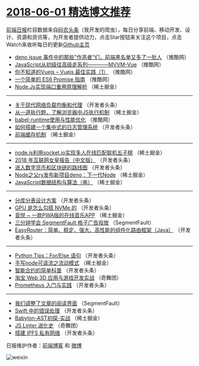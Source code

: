 # [2018-06-01 精选博文推荐](http://hao.caibaojian.com/date/2018/06/01)

[前端日报](http://caibaojian.com/c/news)栏目数据来自[码农头条](http://hao.caibaojian.com/)（我开发的爬虫），每日分享前端、移动开发、设计、资源和资讯等，为开发者提供动力，点击Star按钮来关注这个项目，点击Watch来收听每日的更新[Github主页](https://github.com/kujian/frontendDaily)
* [deno issue 事件中的那些&quot;作恶者&quot;们，前端黑名单又多了一批人](http://hao.caibaojian.com/76266.html) （推酷网）
* [JavaScript从初级往高级走系列————MVVM-Vue](http://hao.caibaojian.com/76271.html) （推酷网）
* [你不知道的Vuejs &#8211; Vuejs 最佳实践（1）](http://hao.caibaojian.com/76270.html) （推酷网）
* [一个简单的 ES6 Promise 指南](http://hao.caibaojian.com/76269.html) （推酷网）
* [Node.Js实现端口重用原理解析](http://hao.caibaojian.com/76205.html) （稀土掘金）

***
* [关于现代网络负载均衡和代理](http://hao.caibaojian.com/76232.html) （开发者头条）
* [从一道执行题，了解浏览器中JS执行机制](http://hao.caibaojian.com/76211.html) （稀土掘金）
* [babel-runtime使用与性能优化](http://hao.caibaojian.com/76268.html) （推酷网）
* [如何搭建一个集中式的日志管理系统](http://hao.caibaojian.com/76224.html) （开发者头条）
* [前端缓存机制](http://hao.caibaojian.com/76204.html) （稀土掘金）

***
* [node.js利用socket.io实现多人在线匹配联机五子棋](http://hao.caibaojian.com/76200.html) （稀土掘金）
* [2018 年互联网女皇报告（中文版）](http://hao.caibaojian.com/76230.html) （开发者头条）
* [进入数字货币和区块链的路线图](http://hao.caibaojian.com/76231.html) （开发者头条）
* [Node之父ry发布新项目deno：下一代Node](http://hao.caibaojian.com/76198.html) （稀土掘金）
* [JavaScript数据结构与算法（串）](http://hao.caibaojian.com/76210.html) （稀土掘金）

***
* [分库分表设计方案](http://hao.caibaojian.com/76223.html) （开发者头条）
* [GPU 是怎么勾搭 NVMe 的](http://hao.caibaojian.com/76234.html) （开发者头条）
* [音悦 ~ 一款PWA版的在线音乐APP](http://hao.caibaojian.com/76201.html) （稀土掘金）
* [三分钟学会 SegmentFault 格子广告投放](http://hao.caibaojian.com/76193.html) （SegmentFault）
* [EasyRouter：简单、稳定、强大、高性能的组件化路由框架（Java）](http://hao.caibaojian.com/76235.html) （开发者头条）

***
* [Python Tips：For/Else 语句](http://hao.caibaojian.com/76225.html) （开发者头条）
* [手写node可读流之流动模式](http://hao.caibaojian.com/76196.html) （稀土掘金）
* [智能合约的简单科普](http://hao.caibaojian.com/76236.html) （开发者头条）
* [淘宝 Web 3D 应用与游戏开发实战](http://hao.caibaojian.com/76292.html) （奇舞团）
* [Prometheus 入门与实践](http://hao.caibaojian.com/76226.html) （开发者头条）

***
* [我们调整了文章的阅读界面](http://hao.caibaojian.com/76194.html) （SegmentFault）
* [Swift 中的错误处理](http://hao.caibaojian.com/76237.html) （开发者头条）
* [Babylon-AST初探-实战](http://hao.caibaojian.com/76206.html) （稀土掘金）
* [JS Linter 进化史](http://hao.caibaojian.com/76293.html) （奇舞团）
* [搭建 IPFS 私有网络](http://hao.caibaojian.com/76227.html) （开发者头条）

日报维护作者：[前端博客](http://caibaojian.com/) 和 [微博](http://caibaojian.com/go/weibo)

![weixin](https://user-images.githubusercontent.com/3055447/38468989-651132ac-3b80-11e8-8e6b-15122322a9d7.png)